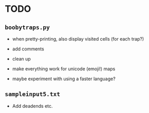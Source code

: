 # TODO

## `boobytraps.py`
* when pretty-printing, also display visited cells (for each trap?)
* add comments
* clean up
* make everything work for unicode (emoji!) maps

* maybe experiment with using a faster language?

## `sampleinput5.txt`
* Add deadends etc.
